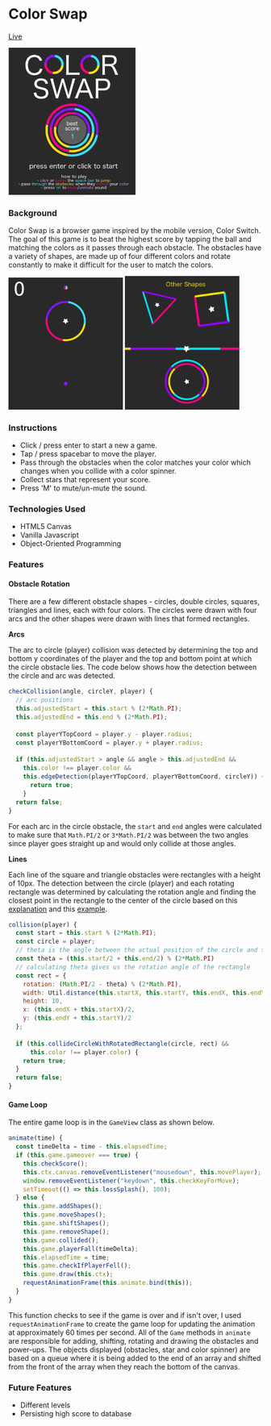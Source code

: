 # Color Swap

[Live](http://maggieliu.me/colorswap/)

<img src="https://github.com/liumaggie/colorswap/blob/master/assets/splash_ss.png" alt="ColorSwapSplash" width="50%" height="auto">

### Background

Color Swap is a browser game inspired by the mobile version, Color Switch. The goal of this game is to beat the highest score by tapping the ball and matching the colors as it passes through each obstacle. The obstacles have a variety of shapes, are made up of four different colors and rotate constantly to make it difficult for the user to match the colors.

<img src="https://github.com/liumaggie/colorswap/blob/master/assets/game.png" alt="ColorSwap" width="45%" height="auto"> <img src="https://github.com/liumaggie/colorswap/blob/master/assets/shapes.png" alt="ColorSwapShapes" width="45%" height="auto">

### Instructions

* Click / press enter to start a new a game.
* Tap / press spacebar to move the player.
* Pass through the obstacles when the color matches your color which changes when you collide with a color spinner.
* Collect stars that represent your score.
* Press 'M' to mute/un-mute the sound.

### Technologies Used

* HTML5 Canvas
* Vanilla Javascript
* Object-Oriented Programming

### Features

#### Obstacle Rotation

There are a few different obstacle shapes - circles, double circles, squares, triangles and lines, each with four colors. The circles were drawn with four arcs and the other shapes were drawn with lines that formed rectangles.

**Arcs**

The arc to circle (player) collision was detected by determining the top and bottom y coordinates of the player and the top and bottom point at which the circle obstacle lies. The code below shows how the detection between the circle and arc was detected.

```JavaScript
checkCollision(angle, circleY, player) {
  // arc positions
  this.adjustedStart = this.start % (2*Math.PI);
  this.adjustedEnd = this.end % (2*Math.PI);

  const playerYTopCoord = player.y - player.radius;
  const playerYBottomCoord = player.y + player.radius;

  if (this.adjustedStart > angle && angle > this.adjustedEnd &&
    this.color !== player.color &&
    this.edgeDetection(playerYTopCoord, playerYBottomCoord, circleY)) {
      return true;
    }
  return false;
}
```

For each arc in the circle obstacle, the `start` and `end` angles were calculated to make sure that `Math.PI/2` or `3*Math.PI/2` was between the two angles since player goes straight up and would only collide at those angles.

**Lines**

Each line of the square and triangle obstacles were rectangles with a height of 10px. The detection between the circle (player) and each rotating rectangle was determined by calculating the rotation angle and finding the closest point in the rectangle to the center of the circle based on this [explanation](http://www.migapro.com/circle-and-rotated-rectangle-collision-detection/) and this [example](https://gist.github.com/snorpey/8134c248296649433de2).

```JavaScript
collision(player) {
  const start = this.start % (2*Math.PI);
  const circle = player;
  // theta is the angle between the actual position of the circle and the position of the rotated circle after rotating the rectangle to 0 degree
  const theta = (this.start/2 + this.end/2) % (2*Math.PI)
  // calculating theta gives us the rotation angle of the rectangle
  const rect = {
    rotation: (Math.PI/2 - theta) % (2*Math.PI),
    width: Util.distance(this.startX, this.startY, this.endX, this.endY),
    height: 10,
    x: (this.endX + this.startX)/2,
    y: (this.endY + this.startY)/2
  };

  if (this.collideCircleWithRotatedRectangle(circle, rect) &&
      this.color !== player.color) {
    return true;
  }
  return false;
}
```

#### Game Loop

The entire game loop is in the `GameView` class as shown below.

```JavaScript
animate(time) {
  const timeDelta = time - this.elapsedTime;
  if (this.game.gameover === true) {
    this.checkScore();
    this.ctx.canvas.removeEventListener("mousedown", this.movePlayer);
    window.removeEventListener("keydown", this.checkKeyForMove);
    setTimeout(() => this.lossSplash(), 100);
  } else {
    this.game.addShapes();
    this.game.moveShapes();
    this.game.shiftShapes();
    this.game.removeShape();
    this.game.collided();
    this.game.playerFall(timeDelta);
    this.elapsedTime = time;
    this.game.checkIfPlayerFell();
    this.game.draw(this.ctx);
    requestAnimationFrame(this.animate.bind(this));
  }
}
```

This function checks to see if the game is over and if isn't over, I used `requestAnimationFrame` to create the game loop for updating the animation at approximately 60 times per second. All of the `Game` methods in `animate` are responsible for adding, shifting, rotating and drawing the obstacles and power-ups. The objects displayed (obstacles, star and color spinner) are based on a queue where it is being added to the end of an array and shifted from the front of the array when they reach the bottom of the canvas.

### Future Features

* Different levels
* Persisting high score to database
